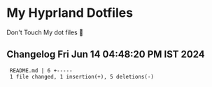 # My Hyprland Dotfiles
  Don't Touch My dot files 🙂
 
 
## Changelog Fri Jun 14 04:48:20 PM IST 2024
```
 README.md | 6 +-----
 1 file changed, 1 insertion(+), 5 deletions(-)
```
 
